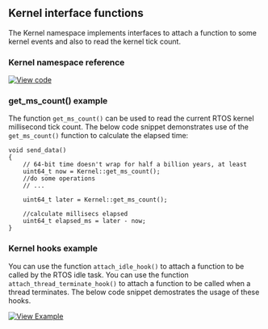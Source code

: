 ## Kernel interface functions

The Kernel namespace implements interfaces to attach a function to some kernel events and also to read the kernel tick count.

### Kernel namespace reference

[![View code](https://www.mbed.com/embed/?type=library)](https://os.mbed.com/docs/development/mbed-os-api-doxy/namespacertos_1_1_kernel.html)

### get_ms_count() example

The function `get_ms_count()` can be used to read the current RTOS kernel millisecond tick count. The below code snippet demonstrates use of the `get_ms_count()` function to calculate the elapsed time:

```
void send_data()
{
    // 64-bit time doesn't wrap for half a billion years, at least
    uint64_t now = Kernel::get_ms_count();
    //do some operations
    // ...

    uint64_t later = Kernel::get_ms_count();

    //calculate millisecs elapsed
    uint64_t elapsed_ms = later - now;
}

```

### Kernel hooks example

You can use the function `attach_idle_hook()` to attach a function to be called by the RTOS idle task. You can use the function `attach_thread_terminate_hook()` to attach a function to be called when a thread terminates. The below code snippet demostrates the usage of these hooks.

[![View Example](https://www.mbed.com/embed/?url=https://github.com/ARMmbed/mbed-os-example-kernel-hooks)](https://github.com/ARMmbed/mbed-os-example-kernel-hooks/blob/master/main.cpp)
